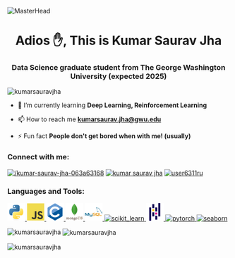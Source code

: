 ![MasterHead](https://user-images.githubusercontent.com/74038190/225813708-98b745f2-7d22-48cf-9150-083f1b00d6c9.gif)

<h1 align="center">Adios ✋, This is Kumar Saurav Jha</h1>
<h3 align="center">Data Science graduate student from The George Washington University (expected 2025)</h3>

<p align="left"> <img src="https://komarev.com/ghpvc/?username=kumarsauravjha&label=Profile%20views&color=0e75b6&style=flat" alt="kumarsauravjha" /> </p>

- 🌱 I’m currently learning **Deep Learning, Reinforcement Learning**

- 📫 How to reach me **kumarsaurav.jha@gwu.edu**

- ⚡ Fun fact **People don't get bored when with me! (usually)**

<h3 align="left">Connect with me:</h3>
<p align="left">
  <a href="https://linkedin.com/in//kumar-saurav-jha-063a63168" target="blank"><img align="center" src="https://raw.githubusercontent.com/rahuldkjain/github-profile-readme-generator/master/src/images/icons/Social/linked-in-alt.svg" alt="/kumar-saurav-jha-063a63168" height="30" width="40" /></a>
  <a href="https://kaggle.com/kumar saurav jha" target="blank"><img align="center" src="https://raw.githubusercontent.com/rahuldkjain/github-profile-readme-generator/master/src/images/icons/Social/kaggle.svg" alt="kumar saurav jha" height="30" width="40" /></a>
  <a href="https://www.leetcode.com/user6311ru" target="blank"><img align="center" src="https://raw.githubusercontent.com/rahuldkjain/github-profile-readme-generator/master/src/images/icons/Social/leet-code.svg" alt="user6311ru" height="30" width="40" /></a>
</p>

<h3 align="left">Languages and Tools:</h3>
<p align="left">
  <a href="https://www.python.org" target="_blank" rel="noreferrer"> <img src="https://raw.githubusercontent.com/devicons/devicon/master/icons/python/python-original.svg" alt="python" width="40" height="40"/> </a>
  <a href="https://developer.mozilla.org/en-US/docs/Web/JavaScript" target="_blank" rel="noreferrer"> <img src="https://raw.githubusercontent.com/devicons/devicon/master/icons/javascript/javascript-original.svg" alt="javascript" width="40" height="40"/> </a>
  <a href="https://www.cprogramming.com/" target="_blank" rel="noreferrer"> <img src="https://raw.githubusercontent.com/devicons/devicon/master/icons/c/c-original.svg" alt="c" width="40" height="40"/> </a>
  <a href="https://www.mongodb.com/" target="_blank" rel="noreferrer"> <img src="https://raw.githubusercontent.com/devicons/devicon/master/icons/mongodb/mongodb-original-wordmark.svg" alt="mongodb" width="40" height="40"/> </a>
  <a href="https://www.mysql.com/" target="_blank" rel="noreferrer"> <img src="https://raw.githubusercontent.com/devicons/devicon/master/icons/mysql/mysql-original-wordmark.svg" alt="mysql" width="40" height="40"/> </a>
  <a href="https://scikit-learn.org/" target="_blank" rel="noreferrer"> <img src="https://upload.wikimedia.org/wikipedia/commons/0/05/Scikit_learn_logo_small.svg" alt="scikit_learn" width="40" height="40"/> </a>
  <a href="https://pandas.pydata.org/" target="_blank" rel="noreferrer"> <img src="https://raw.githubusercontent.com/devicons/devicon/2ae2a900d2f041da66e950e4d48052658d850630/icons/pandas/pandas-original.svg" alt="pandas" width="40" height="40"/> </a>
  <a href="https://pytorch.org/" target="_blank" rel="noreferrer"> <img src="https://www.vectorlogo.zone/logos/pytorch/pytorch-icon.svg" alt="pytorch" width="40" height="40"/> </a>
  <a href="https://seaborn.pydata.org/" target="_blank" rel="noreferrer"> <img src="https://seaborn.pydata.org/_images/logo-mark-lightbg.svg" alt="seaborn" width="40" height="40"/> </a>
</p>

<p><img align="left" src="https://github-readme-stats.vercel.app/api/top-langs?username=kumarsauravjha&show_icons=true&locale=en&layout=compact" alt="kumarsauravjha" /></p>

<p>&nbsp;<img align="center" src="https://github-readme-stats.vercel.app/api?username=kumarsauravjha&show_icons=true&locale=en" alt="kumarsauravjha" /></p>

<p><img align="center" src="https://github-readme-streak-stats.herokuapp.com/?user=kumarsauravjha&" alt="kumarsauravjha" /></p>
